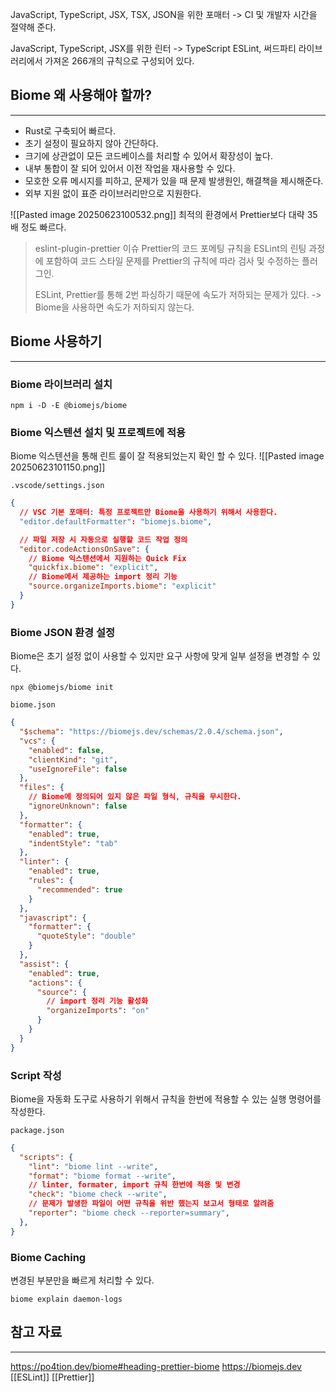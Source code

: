 JavaScript, TypeScript, JSX, TSX, JSON을 위한 포매터
-> CI 및 개발자 시간을 절약해 준다.

JavaScript, TypeScript, JSX를 위한 린터
-> TypeScript ESLint, 써드파티 라이브러리에서 가져온 266개의 규칙으로 구성되어 있다.

## Biome 왜 사용해야 할까?
---
- Rust로 구축되어 빠르다.
- 초기 설정이 필요하지 않아 간단하다.
- 크기에 상관없이 모든 코드베이스를 처리할 수 있어서 확장성이 높다.
- 내부 통합이 잘 되어 있어서 이전 작업을 재사용할 수 있다.
- 모호한 오류 메시지를 피하고, 문제가 있을 때 문제 발생원인, 해결책을 제시해준다.
- 외부 지원 없이 표준 라이브러리만으로 지원한다.

![[Pasted image 20250623100532.png]]
최적의 환경에서 Prettier보다 대략 35배 정도 빠르다.

> eslint-plugin-prettier 이슈
> Prettier의 코드 포메팅 규칙을  ESLint의 린팅 과정에 포함하여 코드 스타일 문제를 Prettier의 규칙에 따라 검사 및 수정하는 플러그인.
> 
> ESLint, Prettier를 통해 2번 파싱하기 때문에 속도가 저하되는 문제가 있다.
> -> Biome을 사용하면 속도가 저하되지 않는다.

## Biome 사용하기
---
### Biome 라이브러리 설치
```node
npm i -D -E @biomejs/biome
```

### Biome 익스텐션 설치 및 프로젝트에 적용
Biome 익스텐션을 통해 린트 룰이 잘 적용되었는지 확인 할 수 있다.
![[Pasted image 20250623101150.png]]

` .vscode/settings.json `
```json
{
  // VSC 기본 포매터: 특정 프로젝트만 Biome을 사용하기 위해서 사용한다.
  "editor.defaultFormatter": "biomejs.biome",

  // 파일 저장 시 자동으로 실행할 코드 작업 정의
  "editor.codeActionsOnSave": {
	// Biome 익스텐션에서 지원하는 Quick Fix
    "quickfix.biome": "explicit",
    // Biome에서 제공하는 import 정리 기능
    "source.organizeImports.biome": "explicit"
  }
}
```

### Biome JSON 환경 설정
Biome은 초기 설정 없이 사용할 수 있지만 요구 사항에 맞게 일부 설정을 변경할 수 있다.
```node
npx @biomejs/biome init
```

`biome.json`
```json
{
  "$schema": "https://biomejs.dev/schemas/2.0.4/schema.json",
  "vcs": {
    "enabled": false,
    "clientKind": "git",
    "useIgnoreFile": false
  },
  "files": {
	// Biome에 정의되어 있지 않은 파일 형식, 규칙을 무시한다.
    "ignoreUnknown": false
  },
  "formatter": {
    "enabled": true,
    "indentStyle": "tab"
  },
  "linter": {
    "enabled": true,
    "rules": {
      "recommended": true
    }
  },
  "javascript": {
    "formatter": {
      "quoteStyle": "double"
    }
  },
  "assist": {
    "enabled": true,
    "actions": {
      "source": {
	    // import 정리 기능 활성화
        "organizeImports": "on"
      }
    }
  }
}
```

### Script 작성
Biome을 자동화 도구로 사용하기 위해서 규칙을 한번에 적용할 수 있는 실행 명령어를 작성한다.

`package.json`
```json 
{
  "scripts": {
    "lint": "biome lint --write",
    "format": "biome format --write",
	// linter, formater, import 규칙 한번에 적용 및 변경
    "check": "biome check --write",
    // 문제가 발생한 파일이 어떤 규칙을 위반 했는지 보고서 형태로 알려줌
    "reporter": "biome check --reporter=summary",
  },
}
```

### Biome Caching
변경된 부분만을 빠르게 처리할 수 있다.
```node
biome explain daemon-logs
```

## 참고 자료
---
https://po4tion.dev/biome#heading-prettier-biome
https://biomejs.dev
[[ESLint]]
[[Prettier]]


